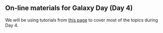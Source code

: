 ## On-line materials for Galaxy Day (Day 4)
We will be using tutorials from [this page](https://github.com/nekrut/galaxy/wiki) to cover most of the topics during Day 4.
